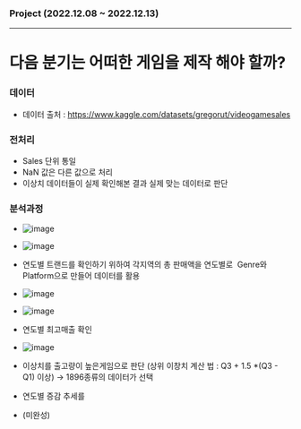 ### Project (2022.12.08 ~ 2022.12.13)
- - -
# 다음 분기는 어떠한 게임을 제작 해야 할까?

### 데이터
- 데이터 출처 : https://www.kaggle.com/datasets/gregorut/videogamesales

### 전처리
- Sales 단위 통일
- NaN 값은 다른 값으로 처리
- 이상치 데이터들이 실제 확인해본 결과 실제 맞는 데이터로 판단

### 분석과정
- ![image](https://user-images.githubusercontent.com/78893090/169689358-e0194834-0532-4f67-8dc0-f47ea69bcd86.png)
- ![image](https://user-images.githubusercontent.com/78893090/169689377-352fe569-0761-4545-8471-fcba5a009b17.png)
- 연도별 트랜드를 확인하기 위하여 각지역의 총 판매액을 연도별로  Genre와 Platform으로 만들어 데이터를 활용
- ![image](https://user-images.githubusercontent.com/78893090/169689488-d30abf7c-c68a-48fe-bba7-2a129b9b6784.png)
- ![image](https://user-images.githubusercontent.com/78893090/169689556-808804d0-8d2d-4812-9143-c2edb8ca7296.png)
- 연도별 최고매출 확인
- ![image](https://user-images.githubusercontent.com/78893090/169689593-03ed800d-23b0-482e-86e2-f9e8f8b6ddb3.png)
- 이상치를 출고량이 높은게임으로 판단 (상위 이창치 계산 법 : Q3 + 1.5 *(Q3 - Q1) 이상) -> 1896종류의 데이터가 선택
- 연도별 증감 추세를 

- (미완성)
